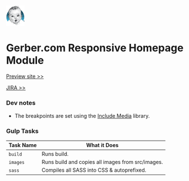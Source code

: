 <img src="preview/assets/images/gerber-logo.webp" alt="Gerber" width="50"/>

# Gerber.com Responsive Homepage Module

[Preview site >>](https://www.campaign.hogarthww.digital/ctus-nestle/gerber-h233641/preview/)

[JIRA >>](https://hogarthdigital.atlassian.net/browse/CTUS-541)

### Dev notes
- The breakpoints are set using the [Include Media](https://eduardoboucas.github.io/include-media/) library.

### Gulp Tasks

Task Name    | What it Does
-------------|-----------
`build` | Runs build.
`images` | Runs build and copies all images from src/images.
`sass` | Compiles all SASS into CSS & autoprefixed.
